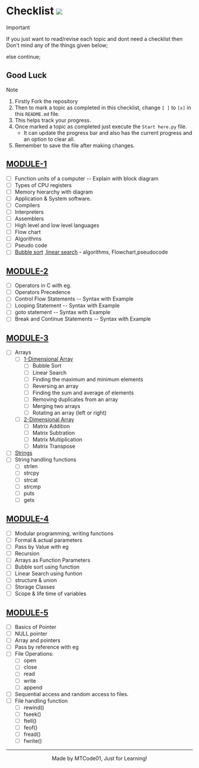 # Checklist ![](https://geps.dev/progress/0?dangerColor=800000&warningColor=ff9900&successColor=006600)

> [!IMPORTANT]
> If you just want to read/revise each topic and dont need a checklist then Don't mind any of the things given below;
> 
> else continue;

## Good Luck

> [!NOTE]
> 
> 1. Firstly Fork the repository
> 2. Then to mark a topic as completed in this checklist, change `[ ]` to `[x]` in this `README.md` file.
> 3. This helps track your progress.
> 4. Once marked a topic as completed just execute the `Start here.py` file.
>     - It can update the progress bar and also has the current progress and an option to clear all.
> 5. Remember to save the file after making changes.

## [MODULE-1][1]

- [ ] Function units of a computer -- Explain with block diagram
- [ ] Types of CPU registers
- [ ] Memory hierarchy with diagram
- [ ] Application & System software.
- [ ] Compilers
- [ ] Interpreters
- [ ] Assemblers
- [ ] High level and low level languages
- [ ] Flow chart
- [ ] Algorithms
- [ ] Pseudo code
- [ ] [Bubble sort][2] ,[linear search][3] - algorithms, Flowchart,pseudocode

## [MODULE-2][4]

- [ ] Operators in C with eg.
- [ ] Operators Precedence
- [ ] Control Flow Statements -- Syntax with Example
- [ ] Looping Statement -- Syntax with Example
- [ ] goto statement -- Syntax with Example
- [ ] Break and Continue Statements -- Syntax with Example

## [MODULE-3][5]

- [ ] Arrays
  - [ ] [1-Dimensional Array][6]
    - [ ] Bubble Sort
    - [ ] Linear Search
    - [ ] Finding the maximum and minimum elements
    - [ ] Reversing an array
    - [ ] Finding the sum and average of elements
    - [ ] Removing duplicates from an array
    - [ ] Merging two arrays
    - [ ] Rotating an array (left or right)
  - [ ] [2-Dimensional Array][7]
    - [ ] Matrix Addition
    - [ ] Matrix Subtration
    - [ ] Matrix Multiplication
    - [ ] Matrix Transpose
- [ ] [Strings][8]
- [ ] String handling functions
  - [ ] strlen
  - [ ] strcpy
  - [ ] strcat
  - [ ] strcmp
  - [ ] puts
  - [ ] gets

## [MODULE-4][9]

- [ ] Modular programming, writing functions
- [ ] Formal & actual parameters
- [ ] Pass by Value with eg
- [ ] Recursion
- [ ] Arrays as Function Parameters
- [ ] Bubble sort using function
- [ ] Linear Search using funtion
- [ ] structure & union
- [ ] Storage Classes
- [ ] Scope & life time of variables

## [MODULE-5][10]

- [ ] Basics of Pointer
- [ ] NULL pointer
- [ ] Array and pointers
- [ ] Pass by reference with eg
- [ ] File Operations:
  - [ ] open
  - [ ] close
  - [ ] read
  - [ ] write
  - [ ] append
- [ ] Sequential access and random access to files.
- [ ] File handling function
  - [ ] rewind()
  - [ ] fseek()
  - [ ] ftell()
  - [ ] feof()
  - [ ] fread()
  - [ ] fwrite()

---
[1]: https://github.com/MTCodes01/C-programming/tree/main/Module%201
[2]: https://github.com/MTCodes01/C-programming/tree/main/Module%201/Bubble%20sort
[3]: https://github.com/MTCodes01/C-programming/tree/main/Module%201/Linear%20Search
[4]: https://github.com/MTCodes01/C-programming/tree/main/Module%202
[5]: https://github.com/MTCodes01/C-programming/tree/main/Module%203
[6]: https://github.com/MTCodes01/C-programming/tree/main/Module%203/Array/1D%20Array
[7]: https://github.com/MTCodes01/C-programming/tree/main/Module%203/Array/2D%20Array
[8]: https://github.com/MTCodes01/C-programming/tree/main/Module%203/Strings
[9]: https://github.com/MTCodes01/C-programming/tree/main/Module%204
[10]: https://github.com/MTCodes01/C-programming/tree/main/Module%205

<div align="center">
  Made by MTCode01, Just for Learning!
</div>